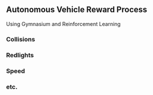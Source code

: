 ## Autonomous Vehicle Reward Process
Using Gymnasium and Reinforcement Learning <br>



### Collisions


### Redlights


### Speed

### etc.
